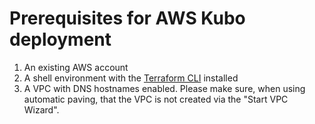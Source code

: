 # Prerequisites for AWS Kubo deployment

1. An existing AWS account
1. A shell environment with the [Terraform CLI](https://www.terraform.io/docs/commands/index.html) installed
1. A VPC with DNS hostnames enabled. Please make sure, when using automatic paving,
that the VPC is not created via the "Start VPC Wizard".
